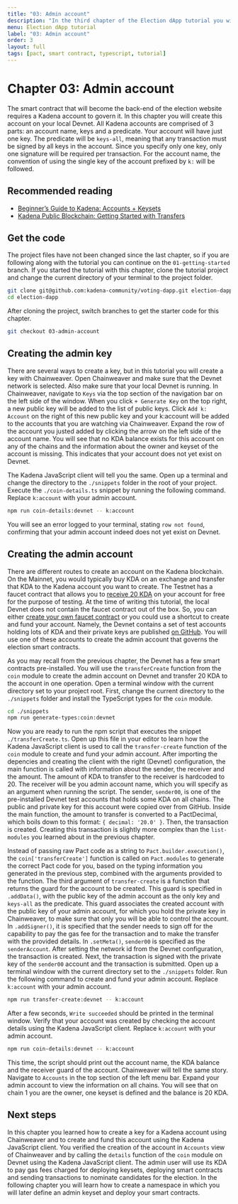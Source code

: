 ```yaml
---
title: "03: Admin account"
description: "In the third chapter of the Election dApp tutorial you will create an admin account to govern your Pact modules"
menu: Election dApp tutorial
label: "03: Admin account"
order: 3
layout: full
tags: [pact, smart contract, typescript, tutorial]
---
```


# Chapter 03: Admin account

The smart contract that will become the back-end of the election website requires a
Kadena account to govern it. In this chapter you will create this account on your
local Devnet. All Kadena accounts are comprised of 3 parts: an account name, keys
and a predicate. Your account will have just one key. The predicate will be `keys-all`,
meaning that any transaction must be signed by all keys in the account. Since you
specify only one key, only one signature will be required per transaction. For the
account name, the convention of using the single key of the account prefixed by
`k:` will be followed.

## Recommended reading

 * [Beginner’s Guide to Kadena: Accounts + Keysets](/blogchain/2020/beginners-guide-to-kadena-accounts-keysets-2020-01-14)
 * [Kadena Public Blockchain: Getting Started with Transfers](/blogchain/2019/kadena-public-blockchain-getting-started-with-transfers-2019-12-19)


## Get the code

The project files have not been changed since the last chapter, so if you are
following along with the tutorial you can continue on the `01-getting-started`
branch. If you started the tutorial with this chapter, clone the tutorial
project and change the current directory of your terminal to the project folder.

```bash
git clone git@github.com:kadena-community/voting-dapp.git election-dapp
cd election-dapp
```

After cloning the project, switch branches to get the starter code for this chapter.

```bash
git checkout 03-admin-account
```

## Creating the admin key

There are several ways to create a key, but in this tutorial you will create a key
with Chainweaver. Open Chainweaver and make sure that the Devnet network is selected.
Also make sure that your local Devnet is running. In Chainweaver, navigate to `Keys`
via the top section of the
navigation bar on the left side of the window. When you click `+ Generate Key` on the
top right, a new public key will be added to the list of public keys. Click `Add k: Account`
on the right of this new public key and your k:account will be added to the accounts
that you are watching via Chainweaver. Expand the row of the account you justed added
by clicking the arrow on the left side of the account name. You will see that no KDA balance
exists for this account on any of the chains and the information about the owner and keyset
of the account is missing. This indicates that your account does not yet exist on Devnet.

The Kadena JavaScript client will tell you the same. Open up a terminal and change the directory
to the `./snippets` folder in the root of your project. Execute the `./coin-details.ts`
snippet by running the following command. Replace `k:account` with your admin account.

```bash
npm run coin-details:devnet -- k:account
```

You will see an error logged to your terminal, stating `row not found`, confirming that your
admin account indeed does not yet exist on Devnet.

## Creating the admin account

There are different routes to create an account on the Kadena blockchain. On the Mainnet,
you would typically buy KDA on an exchange and transfer that KDA to the Kadena account you want to
create. The Testnet has a faucet contract that allows you to
[receive 20 KDA](https://faucet.testnet.chainweb.com/) on your account for free
for the purpose of testing. At the time of writing this tutorial, the local Devnet does not contain the
faucet contract out of the box. So, you can either
[create your own faucet contract](https://github.com/thomashoneyman/real-world-pact/tree/main/01-faucet-contract)
or you could use a shortcut to create and fund your account. Namely, the Devnet contains a set
of test accounts holding lots of KDA and their private keys are published
[on GitHub](https://github.com/kadena-io/chainweb-node/blob/master/pact/genesis/devnet/keys.yaml).
You will use one of these accounts to create the admin account that governs the election smart contracts.

As you may recall from the previous chapter, the Devnet has a few smart contracts pre-installed.
You will use the `transferCreate` function from the `coin` module to create the admin account on
Devnet and transfer 20 KDA to the account in one operation. Open a terminal window with the current
directory set to your project root. First, change the current directory to the `./snippets` folder
and install the TypeScript types for the `coin` module.

```bash
cd ./snippets
npm run generate-types:coin:devnet
```

Now you are ready to run the npm script that executes the snippet `./transferCreate.ts`. Open up this
file in your editor to learn how the Kadena JavaScript client is used to call the `transfer-create`
function of the `coin` module to create and fund your admin account. After importing the depencies
and creating the client with the right (Devnet) configuration, the
main function is called with information about the sender, the receiver and the amount. The amount
of KDA to transfer to the receiver is hardcoded to 20. The receiver will be you admin account name,
which you will specify as an argument when running the script. The sender, `sender00`, is one
of the pre-installed Devnet test accounts that holds some KDA on all chains. The public and private
key for this account were copied over from GitHub. Inside the main function, the amount to transfer
is converted to a PactDecimal, which boils down to this format: `{ decimal: '20.0' }`. Then, the
transaction is created. Creating this transaction is slightly more complex than the `list-modules`
you learned about in the previous chapter.

Instead of passing raw Pact code as a string to `Pact.builder.execution()`, the `coin['transferCreate']`
function is called on `Pact.modules` to generate the correct Pact code for you, based on the
typing information you generated in the previous step, combined with the arguments provided to
the function. The third argument of `transfer-create` is a function that returns the
guard for the account to be created. This guard is specified in `.addData()`, with the public
key of the admin account as the only key and `keys-all` as the predicate. This guard associates the
created account with the public key of your admin account, for which you hold the private key
in Chainweaver, to make sure that only you will be able to control the account. In `.addSigner()`, it
is specified that the sender needs to sign off for the capability to pay the gas fee for the
transaction and to make the transfer with the provided details. In `.setMeta()`, `sender00` is
specified as the `senderAccount`. After setting the network id from the Devnet configuration,
the transaction is created. Next, the transaction is signed with the private key of the
`sender00` account and the transaction is submitted. Open up a terminal window with the current
directory set to the `./snippets` folder. Run the following command to create and fund your
admin account. Replace `k:account` with your admin account.

```bash
npm run transfer-create:devnet -- k:account
```

After a few seconds, `Write succeeded` should be printed in the terminal window. Verify that your account was created by checking the account details using the Kadena JavaScript client.
Replace `k:account` with your admin account.

```bash
npm run coin-details:devnet -- k:account
```

This time, the script should print out the account name, the KDA balance and the receiver guard
of the account. Chainweaver will tell the same story. Navigate to `Accounts` in the top section of the left menu bar. Expand your admin account to view the information on all chains. You will
see that on chain 1 you are the owner, one keyset is defined and the balance is 20 KDA.

## Next steps

In this chapter you learned how to create a key for a Kadena account using Chainweaver and to
create and fund this account using the Kadena JavaScript client. You verified the creation
of the account in `Accounts` view of Chainweaver and by calling the `details` function of the `coin` module on Devnet using the Kadena JavaScript client. The admin user will use its KDA
to pay gas fees charged for deploying keysets, deploying smart contracts and sending transactions to nominate candidates for the election. In the following chapter you will learn
how to create a namespace in which you will later define an admin keyset and deploy your
smart contracts.
